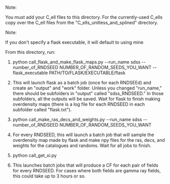 Note:

You must add your C_ell files to this directory. For the currently-used C_ells copy over the C_ell files from the "C_ells_unitless_and_splined" directory.


Note:

If you don't specify a flask executable, it will default to using mine



From this directory, run:

1. python call_flask_and_make_flask_maps.py --run_name sdss --number_of_RNDSEED NUMBER_OF_RANDOM_SEEDS_YOU_WANT --flask_executable PATH/TO/FLASK/EXECUTABLE/flask

2. This will launch flask as a batch job (once for each RNDSEEd) and create an "output" and "work" folder. Unless you changed "run_name," there should be subfolders in "output" called "sdss_RNDSEED." In those subfolders, all the outputs will be saved. Wait for flask to finish making overdensity maps (there is a log file for each RNDSEED in each subfolder called "flask.txt").

3. python call_make_ras_decs_and_weights.py --run_name sdss --number_of_RNDSEED NUMBER_OF_RANDOM_SEEDS_YOU_WANT

4. For every RNDSEED, this will launch a batch job that will sample the overdensity map made by flask and make npy files for the ras, decs, and weights for the catalogues and randoms. Wait for all jobs to finish.

5. python call_get_xi.py 

6. This launches batch jobs that will produce a CF for each pair of fields for every RNDSEED. For cases where both fields are gamma ray fields, this could take up to 3 hours or so.
